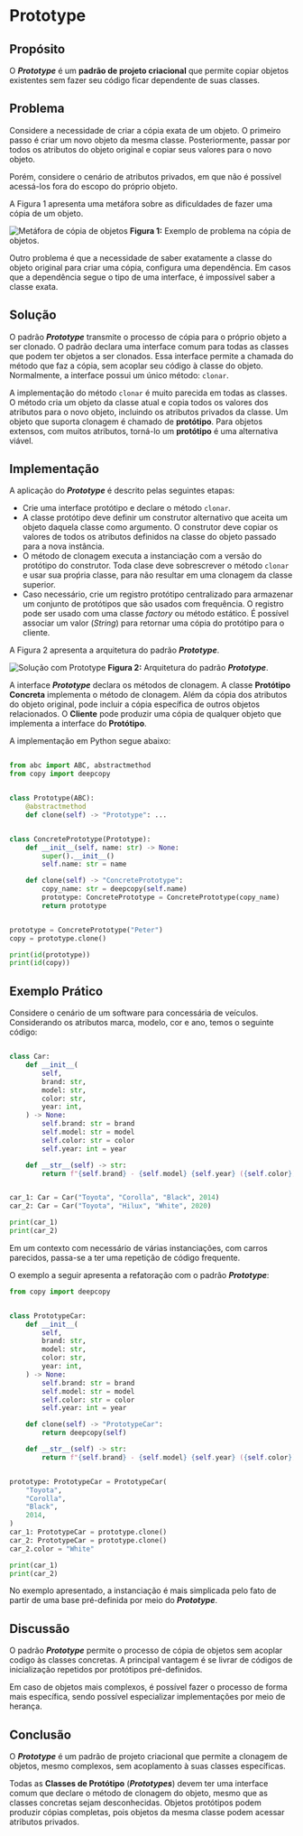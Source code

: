 # Prototype

## Propósito

O ***Prototype*** é um **padrão de projeto criacional** que permite copiar objetos existentes sem fazer seu código ficar dependente de suas classes.

## Problema

Considere a necessidade de criar a cópia exata de um objeto. O primeiro passo é criar um novo objeto da mesma classe. Posteriormente, passar por todos os atributos do objeto original e copiar seus valores para o novo objeto.

Porém, considere o cenário de atributos privados, em que não é possível acessá-los fora do escopo do próprio objeto.

A Figura 1 apresenta uma metáfora sobre as dificuldades de fazer uma cópia de um objeto.

![Metáfora de cópia de objetos](../../imagens/prototype/prototype_1.png)
**Figura 1:** Exemplo de problema na cópia de objetos.

Outro problema é que a necessidade de saber exatamente a classe do objeto original para criar uma cópia, configura uma dependência. Em casos que a dependência segue o tipo de uma interface, é impossível saber a classe exata.

## Solução

O padrão ***Prototype*** transmite o processo de cópia para o próprio objeto a ser clonado. O padrão declara uma interface comum para todas as classes que podem ter objetos a ser clonados. Essa interface permite a chamada do método que faz a cópia, sem acoplar seu código à classe do objeto. Normalmente, a interface possui um único método: `clonar`.

A implementação do método `clonar` é muito parecida em todas as classes. O método cria um objeto da classe atual e copia todos os valores dos atributos para o novo objeto, incluindo os atributos privados da classe. Um objeto que suporta clonagem é chamado de **protótipo**. Para objetos extensos, com muitos atributos, torná-lo um **protótipo** é uma alternativa viável.

## Implementação

A aplicação do ***Prototype*** é descrito pelas seguintes etapas:

- Crie uma interface protótipo e declare o método `clonar`.
- A classe protótipo deve definir um construtor alternativo que aceita um objeto daquela classe como argumento. O construtor deve copiar os valores de todos os atributos definidos na classe do objeto passado para a nova instância.
- O método de clonagem executa a instanciação com a versão do protótipo do construtor. Toda clase deve sobrescrever o método `clonar` e usar sua proṕria classe, para não resultar em uma clonagem da classe superior.
- Caso necessário, crie um registro protótipo centralizado para armazenar um conjunto de protótipos que são usados com frequência. O registro pode ser usado com uma classe *factory* ou método estático. É possível associar um valor (*String*) para retornar uma cópia do protótipo para o cliente.

A Figura 2 apresenta a arquitetura do padrão ***Prototype***.

![Solução com ***Prototype***](../../imagens/criacional/prototype/prototype_2.png)
**Figura 2:** Arquitetura do padrão ***Prototype***.

A interface ***Prototype*** declara os métodos de clonagem. A classe **Protótipo Concreta** implementa o método de clonagem. Além da cópia dos atributos do objeto original, pode incluir a cópia específica de outros objetos relacionados. O **Cliente** pode produzir uma cópia de qualquer objeto que implementa a interface do **Protótipo**.

A implementação em Python segue abaixo:

```python

from abc import ABC, abstractmethod
from copy import deepcopy


class Prototype(ABC):
    @abstractmethod
    def clone(self) -> "Prototype": ...


class ConcretePrototype(Prototype):
    def __init__(self, name: str) -> None:
        super().__init__()
        self.name: str = name

    def clone(self) -> "ConcretePrototype":
        copy_name: str = deepcopy(self.name)
        prototype: ConcretePrototype = ConcretePrototype(copy_name)
        return prototype


prototype = ConcretePrototype("Peter")
copy = prototype.clone()

print(id(prototype))
print(id(copy))

```

## Exemplo Prático

Considere o cenário de um software para concessária de veículos. Considerando os atributos marca, modelo, cor e ano, temos o seguinte código:

```python

class Car:
    def __init__(
        self,
        brand: str,
        model: str,
        color: str,
        year: int,
    ) -> None:
        self.brand: str = brand
        self.model: str = model
        self.color: str = color
        self.year: int = year

    def __str__(self) -> str:
        return f"{self.brand} - {self.model} {self.year} ({self.color})"


car_1: Car = Car("Toyota", "Corolla", "Black", 2014)
car_2: Car = Car("Toyota", "Hilux", "White", 2020)

print(car_1)
print(car_2)

```

Em um contexto com necessário de várias instanciações, com carros parecidos, passa-se a ter uma repetição de código frequente.

O exemplo a seguir apresenta a refatoração com o padrão ***Prototype***:

```python
from copy import deepcopy


class PrototypeCar:
    def __init__(
        self,
        brand: str,
        model: str,
        color: str,
        year: int,
    ) -> None:
        self.brand: str = brand
        self.model: str = model
        self.color: str = color
        self.year: int = year

    def clone(self) -> "PrototypeCar":
        return deepcopy(self)

    def __str__(self) -> str:
        return f"{self.brand} - {self.model} {self.year} ({self.color})"


prototype: PrototypeCar = PrototypeCar(
    "Toyota",
    "Corolla",
    "Black",
    2014,
)
car_1: PrototypeCar = prototype.clone()
car_2: PrototypeCar = prototype.clone()
car_2.color = "White"

print(car_1)
print(car_2)

```

No exemplo apresentado, a instanciação é mais simplicada pelo fato de partir de uma base pré-definida por meio do ***Prototype***.

## Discussão

O padrão ***Prototype*** permite o processo de cópia de objetos sem acoplar codigo às classes concretas. A principal vantagem é se livrar de códigos de inicialização repetidos por protótipos pré-definidos.

Em caso de objetos mais complexos, é possível fazer o processo de forma mais específica, sendo possível especializar implementações por meio de herança.

## Conclusão

O ***Prototype*** é um padrão de projeto criacional que permite a clonagem de objetos, mesmo complexos, sem acoplamento à suas classes específicas.

Todas as **Classes de Protótipo** (***Prototypes***) devem ter uma interface comum que declare o método de clonagem do objeto, mesmo que as classes concretas sejam desconhecidas. Objetos protótipos podem produzir cópias completas, pois objetos da mesma classe podem acessar atributos privados.
